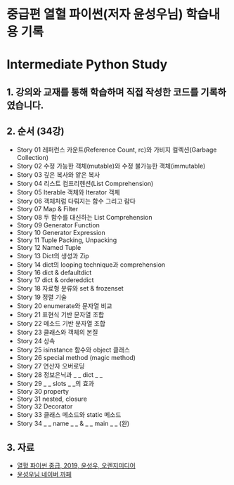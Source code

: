 # 중급편 열혈 파이썬(저자 윤성우님) 학습내용 기록 
# Intermediate Python Study

## 1. 강의와 교재를 통해 학습하며 직접 작성한 코드를 기록하였습니다.

## 2. 순서 (34강)

- Story 01 레퍼런스 카운트(Reference Count, rc)와 가비지 컬렉션(Garbage Collection)
- Story 02 수정 가능한 객체(mutable)와 수정 불가능한 객체(immutable)
- Story 03 깊은 복사와 얕은 복사
- Story 04 리스트 컴프리헨션(List Comprehension)
- Story 05 Iterable 객체와 Iterator 객체
- Story 06 객체처럼 다뤄지는 함수 그리고 람다
- Story 07 Map & Filter
- Story 08 두 함수를 대신하는 List Comprehension
- Story 09 Generator Function
- Story 10 Generator Expression
- Story 11 Tuple Packing, Unpacking
- Story 12 Named Tuple
- Story 13 Dict의 생성과 Zip
- Story 14 dict의 looping technique과 comprehension
- Story 16 dict & defaultdict
- Story 17 dict & ordereddict
- Story 18 자료형 분류와 set & frozenset
- Story 19 정렬 기술
- Story 20 enumerate와 문자열 비교
- Story 21 표현식 기반 문자열 조합
- Story 22 메소드 기반 문자열 조합
- Story 23 클래스와 객체의 본질
- Story 24 상속
- Story 25 isinstance 함수와 object 클래스
- Story 26 special method (magic method)
- Story 27 연산자 오버로딩
- Story 28 정보은닉과 _ _ dict _ _
- Story 29 _ _ slots _ _의 효과
- Story 30 property
- Story 31 nested, closure
- Story 32 Decorator
- Story 33 클래스 메소드와 static 메소드
- Story 34 _ _ name _ _ & _ _ main _ _ (완)

## 3. 자료

- [열혈 파이썬 중급, 2019, 윤성우, 오렌지미디어](http://www.yes24.com/Product/Goods/81519650)
- [윤성우님 네이버 까페](https://cafe.naver.com/cstudyjava)



